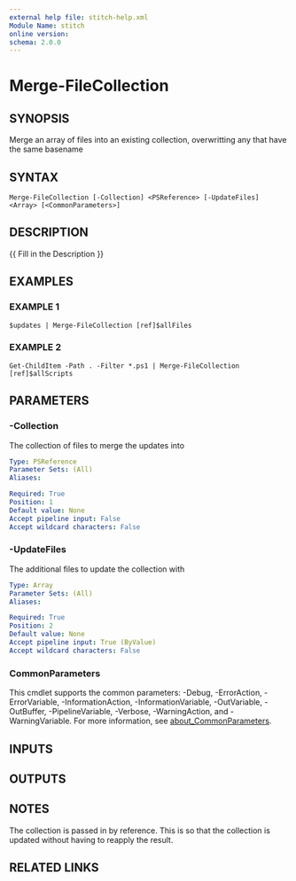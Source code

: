 ```yaml
---
external help file: stitch-help.xml
Module Name: stitch
online version:
schema: 2.0.0
---
```


# Merge-FileCollection

## SYNOPSIS

Merge an array of files into an existing collection, overwritting any that have the same basename

## SYNTAX

```
Merge-FileCollection [-Collection] <PSReference> [-UpdateFiles] <Array> [<CommonParameters>]
```

## DESCRIPTION

{{ Fill in the Description }}

## EXAMPLES

### EXAMPLE 1

```
$updates | Merge-FileCollection [ref]$allFiles
```

### EXAMPLE 2

```
Get-ChildItem -Path . -Filter *.ps1 | Merge-FileCollection [ref]$allScripts
```

## PARAMETERS

### -Collection

The collection of files to merge the updates into

```yaml
Type: PSReference
Parameter Sets: (All)
Aliases:

Required: True
Position: 1
Default value: None
Accept pipeline input: False
Accept wildcard characters: False
```

### -UpdateFiles

The additional files to update the collection with

```yaml
Type: Array
Parameter Sets: (All)
Aliases:

Required: True
Position: 2
Default value: None
Accept pipeline input: True (ByValue)
Accept wildcard characters: False
```

### CommonParameters

This cmdlet supports the common parameters: -Debug, -ErrorAction, -ErrorVariable, -InformationAction, -InformationVariable, -OutVariable, -OutBuffer, -PipelineVariable, -Verbose, -WarningAction, and -WarningVariable. For more information, see [about_CommonParameters](http://go.microsoft.com/fwlink/?LinkID=113216).

## INPUTS

## OUTPUTS

## NOTES

The collection is passed in by reference.
This is so that the collection is updated without having to
reapply the result.

## RELATED LINKS
